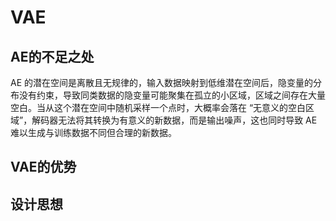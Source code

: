 # VAE

## AE的不足之处

AE 的潜在空间是离散且无规律的，输入数据映射到低维潜在空间后，隐变量的分布没有约束，导致同类数据的隐变量可能聚集在孤立的小区域，区域之间存在大量空白。当从这个潜在空间中随机采样一个点时，大概率会落在 “无意义的空白区域”，解码器无法将其转换为有意义的新数据，而是输出噪声，这也同时导致 AE 难以生成与训练数据不同但合理的新数据。

## VAE的优势

## 设计思想